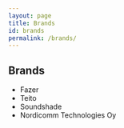 ```yaml
---
layout: page
title: Brands
id: brands
permalink: /brands/
---
```


## Brands

- Fazer
- Teito
- Soundshade
- Nordicomm Technologies Oy

